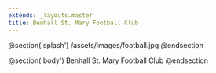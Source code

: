 ```yaml
---
extends: _layouts.master
title: Benhall St. Mary Football Club
---
```


@section('splash')
/assets/images/football.jpg
@endsection

@section('body')
Benhall St. Mary Football Club
@endsection